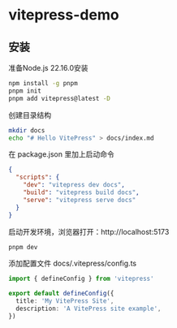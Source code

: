 # vitepress-demo

## 安装
准备Node.js 22.16.0安装

```bash
npm install -g pnpm
pnpm init
pnpm add vitepress@latest -D
```

创建目录结构
```bash
mkdir docs
echo "# Hello VitePress" > docs/index.md
```

在 package.json 里加上启动命令
```json
{
  "scripts": {
    "dev": "vitepress dev docs",
    "build": "vitepress build docs",
    "serve": "vitepress serve docs"
  }
}
```

启动开发环境，浏览器打开：http://localhost:5173
```bash
pnpm dev
```

添加配置文件 docs/.vitepress/config.ts
```ts
import { defineConfig } from 'vitepress'

export default defineConfig({
  title: 'My VitePress Site',
  description: 'A VitePress site example',
})
```